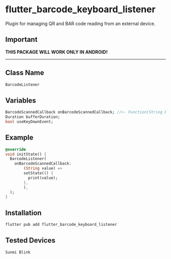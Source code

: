 # flutter_barcode_keyboard_listener

Plugin for managing QR and BAR code reading from an external device.

## Important

**THIS PACKAGE WILL WORK ONLY IN ANDROID!**

---

## Class Name

```dart
BarcodeListener
```

## Variables

```dart
BarcodeScannedCallback onBarcodeScannedCallback; //<- Function(String barcode)
Duration bufferDuration;
bool useKeyDownEvent;
```

## Example

```dart
@override
void initState() {
  BarcodeListener(
    onBarcodeScannedCallback:
        (String value) =>
        setState(() {
          print(value);
        },
        ),
  );
}
```

## Installation

```bash
flutter pub add flutter_barcode_keyboard_listener
```

## Tested Devices

```bash
Sunmi Blink
```
